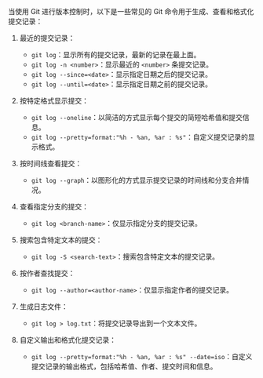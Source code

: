 当使用 Git 进行版本控制时，以下是一些常见的 Git 命令用于生成、查看和格式化提交记录：

1. 最近的提交记录：
   - `git log`：显示所有的提交记录，最新的记录在最上面。
   - `git log -n <number>`：显示最近的 `<number>` 条提交记录。
   - `git log --since=<date>`：显示指定日期之后的提交记录。
   - `git log --until=<date>`：显示指定日期之前的提交记录。

2. 按特定格式显示提交：
   - `git log --oneline`：以简洁的方式显示每个提交的简短哈希值和提交信息。
   - `git log --pretty=format:"%h - %an, %ar : %s"`：自定义提交记录的显示格式。

3. 按时间线查看提交：
   - `git log --graph`：以图形化的方式显示提交记录的时间线和分支合并情况。

4. 查看指定分支的提交：
   - `git log <branch-name>`：仅显示指定分支的提交记录。

5. 搜索包含特定文本的提交：
   - `git log -S <search-text>`：搜索包含特定文本的提交记录。

6. 按作者查找提交：
   - `git log --author=<author-name>`：仅显示指定作者的提交记录。

7. 生成日志文件：
   - `git log > log.txt`：将提交记录导出到一个文本文件。

8. 自定义输出和格式化提交记录：
   - `git log --pretty=format:"%h - %an, %ar : %s" --date=iso`：自定义提交记录的输出格式，包括哈希值、作者、提交时间和信息。
